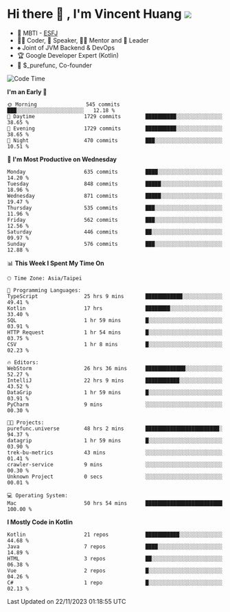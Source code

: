 # Hi there 👋 , I'm Vincent Huang ![](https://komarev.com/ghpvc/?username=Jian-Min-Huang)
- 👀 MBTI - [ESFJ](https://www.16personalities.com/esfj-personality)
- 👨‍💻 Coder, 🎤 Speaker, 👨‍🏫 Mentor and 🚀 Leader
- ♠️ Joint of JVM Backend & DevOps
- 🏆 Google Developer Expert (Kotlin)
- 💼 $_purefunc, Co-founder

<!--START_SECTION:waka-->
![Code Time](http://img.shields.io/badge/Code%20Time-2%2C904%20hrs%2028%20mins-blue)

**I'm an Early 🐤** 

```text
🌞 Morning                545 commits         ███░░░░░░░░░░░░░░░░░░░░░░   12.18 % 
🌆 Daytime                1729 commits        ██████████░░░░░░░░░░░░░░░   38.65 % 
🌃 Evening                1729 commits        ██████████░░░░░░░░░░░░░░░   38.65 % 
🌙 Night                  470 commits         ███░░░░░░░░░░░░░░░░░░░░░░   10.51 % 
```
📅 **I'm Most Productive on Wednesday** 

```text
Monday                   635 commits         ████░░░░░░░░░░░░░░░░░░░░░   14.20 % 
Tuesday                  848 commits         █████░░░░░░░░░░░░░░░░░░░░   18.96 % 
Wednesday                871 commits         █████░░░░░░░░░░░░░░░░░░░░   19.47 % 
Thursday                 535 commits         ███░░░░░░░░░░░░░░░░░░░░░░   11.96 % 
Friday                   562 commits         ███░░░░░░░░░░░░░░░░░░░░░░   12.56 % 
Saturday                 446 commits         ██░░░░░░░░░░░░░░░░░░░░░░░   09.97 % 
Sunday                   576 commits         ███░░░░░░░░░░░░░░░░░░░░░░   12.88 % 
```


📊 **This Week I Spent My Time On** 

```text
🕑︎ Time Zone: Asia/Taipei

💬 Programming Languages: 
TypeScript               25 hrs 9 mins       ████████████░░░░░░░░░░░░░   49.41 % 
Kotlin                   17 hrs              ████████░░░░░░░░░░░░░░░░░   33.40 % 
SQL                      1 hr 59 mins        █░░░░░░░░░░░░░░░░░░░░░░░░   03.91 % 
HTTP Request             1 hr 54 mins        █░░░░░░░░░░░░░░░░░░░░░░░░   03.75 % 
CSV                      1 hr 8 mins         █░░░░░░░░░░░░░░░░░░░░░░░░   02.23 % 

🔥 Editors: 
WebStorm                 26 hrs 36 mins      █████████████░░░░░░░░░░░░   52.27 % 
IntelliJ                 22 hrs 9 mins       ███████████░░░░░░░░░░░░░░   43.52 % 
DataGrip                 1 hr 59 mins        █░░░░░░░░░░░░░░░░░░░░░░░░   03.91 % 
PyCharm                  9 mins              ░░░░░░░░░░░░░░░░░░░░░░░░░   00.30 % 

🐱‍💻 Projects: 
purefunc.universe        48 hrs 2 mins       ████████████████████████░   94.37 % 
datagrip                 1 hr 59 mins        █░░░░░░░░░░░░░░░░░░░░░░░░   03.90 % 
trek-bu-metrics          43 mins             ░░░░░░░░░░░░░░░░░░░░░░░░░   01.41 % 
crawler-service          9 mins              ░░░░░░░░░░░░░░░░░░░░░░░░░   00.30 % 
Unknown Project          0 secs              ░░░░░░░░░░░░░░░░░░░░░░░░░   00.01 % 

💻 Operating System: 
Mac                      50 hrs 54 mins      █████████████████████████   100.00 % 
```

**I Mostly Code in Kotlin** 

```text
Kotlin                   21 repos            ███████████░░░░░░░░░░░░░░   44.68 % 
Java                     7 repos             ████░░░░░░░░░░░░░░░░░░░░░   14.89 % 
HTML                     3 repos             ██░░░░░░░░░░░░░░░░░░░░░░░   06.38 % 
Vue                      2 repos             █░░░░░░░░░░░░░░░░░░░░░░░░   04.26 % 
C#                       1 repo              █░░░░░░░░░░░░░░░░░░░░░░░░   02.13 % 
```




 Last Updated on 22/11/2023 01:18:55 UTC
<!--END_SECTION:waka-->
